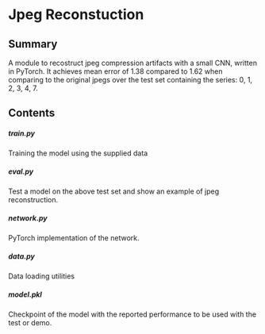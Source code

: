 # Jpeg Reconstuction

## Summary
A module to recostruct jpeg compression artifacts with a small CNN, written in PyTorch.
It achieves mean error of 1.38 compared to 1.62 when comparing to the original jpegs over the test set containing the series: 0, 1, 2, 3, 4, 7.

## Contents
##### train.py
Training the model using the supplied data
##### eval.py
Test a model on the above test set and show an example of jpeg reconstruction.
##### network.py
PyTorch implementation of the network.
##### data.py
Data loading utilities
##### model.pkl
Checkpoint of the model with the reported performance to be used with the test or demo. 